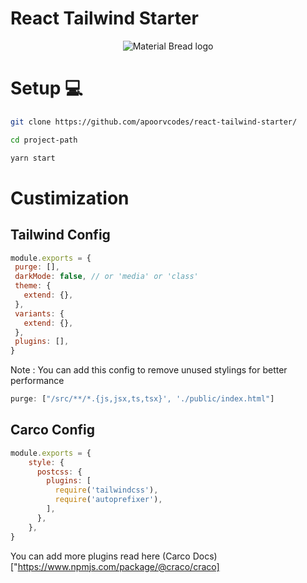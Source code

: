 # React Tailwind Starter

<p align="center">
  <img src="https://cdn.discordapp.com/attachments/783903973878136843/883583890965545020/1_1-zdwf7FmfzCQ1IEw-XGbg-removebg-preview.png" alt="Material Bread logo">
</p>


 # Setup 💻

 ```bash
 git clone https://github.com/apoorvcodes/react-tailwind-starter/
 
 cd project-path
 
 yarn start
 
 ```
 
 # Custimization 
 
 ## Tailwind Config
 ```js
 module.exports = {
  purge: [],
  darkMode: false, // or 'media' or 'class'
  theme: {
    extend: {},
  },
  variants: {
    extend: {},
  },
  plugins: [],
}
```
Note : You can add this config to remove unused stylings for better performance 
```js 
purge: ["/src/**/*.{js,jsx,ts,tsx}', './public/index.html"] 
```
## Carco Config 

```js
module.exports = {
	style: {
	  postcss: {
	    plugins: [
	      require('tailwindcss'),
	      require('autoprefixer'),
	    ],
	  },
	},
} 
```

You can add more plugins read here (Carco Docs)["https://www.npmjs.com/package/@craco/craco]
      

